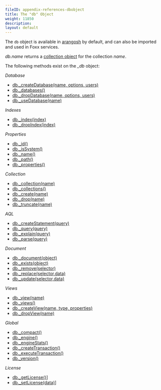 ```yaml
---
fileID: appendix-references-dbobject
title: The "db" Object
weight: 11850
description: 
layout: default
---
```

The `db` object is available in [arangosh](../../programs-tools/arangodb-shell/) by
default, and can also be imported and used in Foxx services.

*db.name* returns a [collection object](appendix-references-collection-object) for the collection *name*.

The following methods exist on the *_db* object:

*Database*

* [db._createDatabase(name, options, users)](../../getting-started/data-model-concepts/databases/data-modeling-databases-working-with#create-database)
* [db._databases()](../../getting-started/data-model-concepts/databases/data-modeling-databases-working-with#list-databases)
* [db._dropDatabase(name, options, users)](../../getting-started/data-model-concepts/databases/data-modeling-databases-working-with#drop-database)
* [db._useDatabase(name)](../../getting-started/data-model-concepts/databases/data-modeling-databases-working-with#use-database)

*Indexes*

* [db._index(index)](../../indexing/working-with-indexes/#fetching-an-index-by-handle)
* [db._dropIndex(index)](../../indexing/working-with-indexes/#dropping-an-index-via-a-database-handle)

*Properties*

* [db._id()](../../getting-started/data-model-concepts/databases/data-modeling-databases-working-with#id)
* [db._isSystem()](../../getting-started/data-model-concepts/databases/data-modeling-databases-working-with#issystem)
* [db._name()](../../getting-started/data-model-concepts/databases/data-modeling-databases-working-with#name)
* [db._path()](../../getting-started/data-model-concepts/databases/data-modeling-databases-working-with#path)
* [db._properties()](../../getting-started/data-model-concepts/databases/data-modeling-databases-working-with#properties)

*Collection*

* [db._collection(name)](../../getting-started/data-model-concepts/collections/data-modeling-collections-database-methods#collection)
* [db._collections()](../../getting-started/data-model-concepts/collections/data-modeling-collections-database-methods#all-collections)
* [db._create(name)](../../getting-started/data-model-concepts/collections/data-modeling-collections-database-methods#create)
* [db._drop(name)](../../getting-started/data-model-concepts/collections/data-modeling-collections-database-methods#drop)
* [db._truncate(name)](../../getting-started/data-model-concepts/collections/data-modeling-collections-database-methods#truncate)

*AQL*

* [db._createStatement(query)](../../aql/how-to-invoke-aql/invocation-with-arangosh#with-db_createstatement-arangostatement)
* [db._query(query)](../../aql/how-to-invoke-aql/invocation-with-arangosh#with-db_query)
* [db._explain(query)](../../aql/execution-and-performance/execution-and-performance-explaining-queries)
* [db._parse(query)](../../aql/how-to-invoke-aql/invocation-with-arangosh#query-validation-with-db_parse)

*Document*

* [db._document(object)](../../getting-started/data-model-concepts/documents/data-modeling-documents-database-methods#document)
* [db._exists(object)](../../getting-started/data-model-concepts/documents/data-modeling-documents-database-methods#exists)
* [db._remove(selector)](../../getting-started/data-model-concepts/documents/data-modeling-documents-database-methods#remove)
* [db._replace(selector,data)](../../getting-started/data-model-concepts/documents/data-modeling-documents-database-methods#replace)
* [db._update(selector,data)](../../getting-started/data-model-concepts/documents/data-modeling-documents-database-methods#update)

*Views*

* [db._view(name)](../../getting-started/data-model-concepts/views/data-modeling-views-database-methods#view)
* [db._views()](../../getting-started/data-model-concepts/views/data-modeling-views-database-methods#all-views)
* [db._createView(name, type, properties)](../../getting-started/data-model-concepts/views/data-modeling-views-database-methods#create)
* [db._dropView(name)](../../getting-started/data-model-concepts/views/data-modeling-views-database-methods#drop)

*Global*

* [db._compact()](../../getting-started/data-model-concepts/databases/data-modeling-databases-working-with#compact)
* [db._engine()](../../getting-started/data-model-concepts/databases/data-modeling-databases-working-with#engine)
* [db._engineStats()](../../getting-started/data-model-concepts/databases/data-modeling-databases-working-with#engine-statistics)
* [db._createTransaction()](../../transactions/transactions-stream-transactions#create-transaction)
* [db._executeTransaction()](../../transactions/transactions-javascript-transactions#execute-transaction)
* [db._version()](../../getting-started/data-model-concepts/databases/data-modeling-databases-working-with#get-the-version-of-arangodb)

*License*

* [db._getLicense()](../../administration/administration-license#managing-your-license)]
* [db._setLicense(data)](../../administration/administration-license#initial-installation)]
